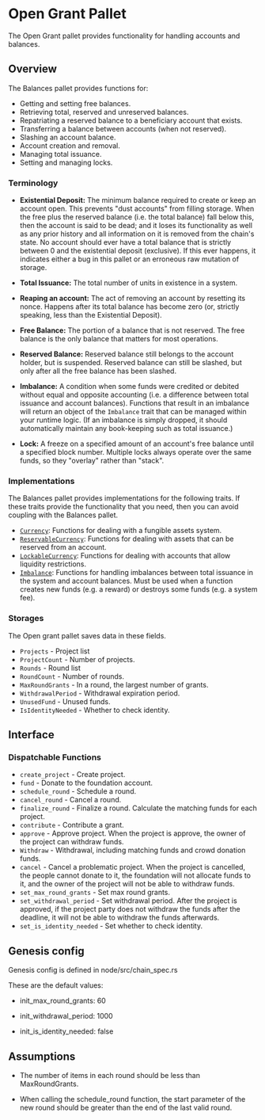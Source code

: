  # Open Grant Pallet

 The Open Grant pallet provides functionality for handling accounts and balances.

 ## Overview

 The Balances pallet provides functions for:

 - Getting and setting free balances.
 - Retrieving total, reserved and unreserved balances.
 - Repatriating a reserved balance to a beneficiary account that exists.
 - Transferring a balance between accounts (when not reserved).
 - Slashing an account balance.
 - Account creation and removal.
 - Managing total issuance.
 - Setting and managing locks.

 ### Terminology

 - **Existential Deposit:** The minimum balance required to create or keep an account open. This prevents
 "dust accounts" from filling storage. When the free plus the reserved balance (i.e. the total balance)
   fall below this, then the account is said to be dead; and it loses its functionality as well as any
   prior history and all information on it is removed from the chain's state.
   No account should ever have a total balance that is strictly between 0 and the existential
   deposit (exclusive). If this ever happens, it indicates either a bug in this pallet or an
   erroneous raw mutation of storage.

 - **Total Issuance:** The total number of units in existence in a system.

 - **Reaping an account:** The act of removing an account by resetting its nonce. Happens after its
 total balance has become zero (or, strictly speaking, less than the Existential Deposit).

 - **Free Balance:** The portion of a balance that is not reserved. The free balance is the only
   balance that matters for most operations.

 - **Reserved Balance:** Reserved balance still belongs to the account holder, but is suspended.
   Reserved balance can still be slashed, but only after all the free balance has been slashed.

 - **Imbalance:** A condition when some funds were credited or debited without equal and opposite accounting
 (i.e. a difference between total issuance and account balances). Functions that result in an imbalance will
 return an object of the `Imbalance` trait that can be managed within your runtime logic. (If an imbalance is
 simply dropped, it should automatically maintain any book-keeping such as total issuance.)

 - **Lock:** A freeze on a specified amount of an account's free balance until a specified block number. Multiple
 locks always operate over the same funds, so they "overlay" rather than "stack".

 ### Implementations

 The Balances pallet provides implementations for the following traits. If these traits provide the functionality
 that you need, then you can avoid coupling with the Balances pallet.

 - [`Currency`](frame_support::traits::Currency): Functions for dealing with a
 fungible assets system.
 - [`ReservableCurrency`](frame_support::traits::ReservableCurrency):
 Functions for dealing with assets that can be reserved from an account.
 - [`LockableCurrency`](frame_support::traits::LockableCurrency): Functions for
 dealing with accounts that allow liquidity restrictions.
 - [`Imbalance`](frame_support::traits::Imbalance): Functions for handling
 imbalances between total issuance in the system and account balances. Must be used when a function
 creates new funds (e.g. a reward) or destroys some funds (e.g. a system fee).

 ### Storages
 
 The Open grant pallet saves data in these fields.
 - `Projects` - Project list
 - `ProjectCount` - Number of projects.
 - `Rounds` -  Round list
 - `RoundCount` - Number of rounds.
 - `MaxRoundGrants` - In a round, the largest number of grants.
 - `WithdrawalPeriod` - Withdrawal expiration period.
 - `UnusedFund` - Unused funds.
 - `IsIdentityNeeded` - Whether to check identity.

 ## Interface

 ### Dispatchable Functions

 - `create_project` - Create project.
 - `fund` - Donate to the foundation account.
 - `schedule_round` - Schedule a round.
 - `cancel_round` - Cancel a round.
 - `finalize_round` - Finalize a round. Calculate the matching funds for each project.
 - `contribute` - Contribute a grant.
 - `approve` - Approve project. When the project is approve, the owner of the project can withdraw funds.
 - `Withdraw` - Withdrawal, including matching funds and crowd donation funds.
 - `cancel` - Cancel a problematic project. When the project is cancelled, the people cannot donate to it, the foundation will not allocate funds to it, and the owner of the project will not be able to withdraw funds.
 - `set_max_round_grants` - Set max round grants.
 - `set_withdrawal_period` - Set withdrawal period. After the project is approved, if the project party does not withdraw the funds after the deadline, it will not be able to withdraw the funds afterwards.
 - `set_is_identity_needed` - Set whether to check identity.


 ## Genesis config

Genesis config is defined in node/src/chain_spec.rs

These are the default values:

- init_max_round_grants: 60

- init_withdrawal_period: 1000

- init_is_identity_needed: false

 ## Assumptions

 * The number of items in each round should be less than MaxRoundGrants.

 * When calling the schedule_round function, the start parameter of the new round should be greater than the end of the last valid round.

